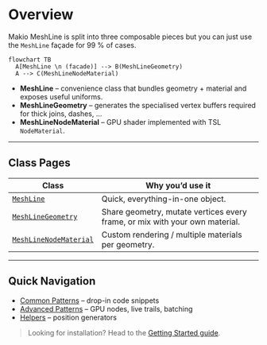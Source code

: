 # Overview

Makio MeshLine is split into three composable pieces but you can just use the `MeshLine` façade for 99 % of cases.

```mermaid
flowchart TB
  A[MeshLine \n (facade)] --> B(MeshLineGeometry)
  A --> C(MeshLineNodeMaterial)
```

* **MeshLine** – convenience class that bundles geometry + material and exposes useful uniforms.
* **MeshLineGeometry** – generates the specialised vertex buffers required for thick joins, dashes, …
* **MeshLineNodeMaterial** – GPU shader implemented with TSL `NodeMaterial`.

---

## Class Pages

| Class | Why you’d use it |
|-------|------------------|
| [`MeshLine`](./meshline) | Quick, everything-in-one object. |
| [`MeshLineGeometry`](./meshline-geometry) | Share geometry, mutate vertices every frame, or mix with your own material. |
| [`MeshLineNodeMaterial`](./meshline-material) | Custom rendering / multiple materials per geometry. |

---

## Quick Navigation

* [Common Patterns](./common-patterns) – drop-in code snippets
* [Advanced Patterns](./advanced-patterns) – GPU nodes, live trails, batching
* [Helpers](./helpers) – position generators

> Looking for installation? Head to the [Getting Started guide](./guide). 